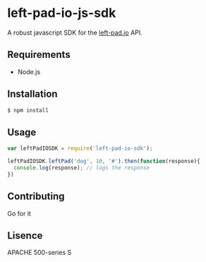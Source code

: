 left-pad-io-js-sdk
===============================================================================

A robust javascript SDK for the [left-pad.io](https://left-pad.io) API.


Requirements
-------------------------------------------------------------------------------

- Node.js


Installation
-------------------------------------------------------------------------------

```bash
$ npm install
```


Usage
-------------------------------------------------------------------------------

```javascript
var leftPadIOSDK = require('left-pad-io-sdk');

leftPadIOSDK.leftPad('dog', 10, '#').then(function(response){
  console.log(response); // logs the response
})
```


Contributing
-------------------------------------------------------------------------------

Go for it


Lisence
-------------------------------------------------------------------------------

APACHE 500-series S
